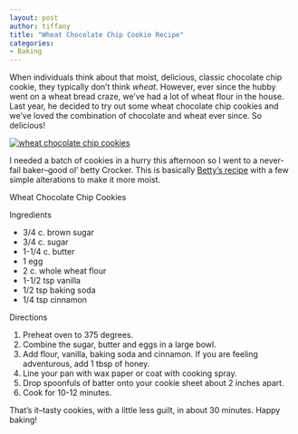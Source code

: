 ```yaml
---
layout: post
author: tiffany
title: "Wheat Chocolate Chip Cookie Recipe"
categories: 
- Baking
---
```


When individuals think about that moist, delicious, classic chocolate chip cookie, they typically don’t think _wheat_. However, ever since the hubby went on a wheat bread craze, we’ve had a lot of wheat flour in the house. Last year, he decided to try out some wheat chocolate chip cookies and we’ve loved the combination of chocolate and wheat ever since. So delicious!

[![](jekyll_uploads/2012/03/DSC_0036-575x460.jpg "wheat chocolate chip cookies")](http://www.sweetpeonies.com/2012/03/wheat-chocolate-chip-cookie-recipe/dsc_0036/)

I needed a batch of cookies in a hurry this afternoon so I went to a never-fail baker–good ol’ betty Crocker. This is basically [Betty’s recipe](http://www.bettycrocker.com/recipes/whole-wheat-chocolate-chip-cookies/391acf6b-df6c-49d3-894b-4ac705dc9cb2) with a few simple alterations to make it more moist.

<div class="hrecipe"><span class="item">

Wheat Chocolate Chip Cookies

</span>

Ingredients

*   <span id="recipeseo-ingredient-0-amount" class="amount">3/4 c.</span> <span id="recipeseo-ingredient-0-name" class="name">brown sugar</span>
*   <span id="recipeseo-ingredient-1-amount" class="amount">3/4 c.</span> <span id="recipeseo-ingredient-1-name" class="name">sugar</span>
*   <span id="recipeseo-ingredient-2-amount" class="amount">1-1/4 c.</span> <span id="recipeseo-ingredient-2-name" class="name">butter</span>
*   <span id="recipeseo-ingredient-3-amount" class="amount">1</span> <span id="recipeseo-ingredient-3-name" class="name">egg</span>
*   <span id="recipeseo-ingredient-4-amount" class="amount">2 c.</span> <span id="recipeseo-ingredient-4-name" class="name">whole wheat flour</span>
*   <span id="recipeseo-ingredient-5-amount" class="amount">1-1/2 tsp</span> <span id="recipeseo-ingredient-5-name" class="name">vanilla</span>
*   <span id="recipeseo-ingredient-6-amount" class="amount">1/2 tsp</span> <span id="recipeseo-ingredient-6-name" class="name">baking soda</span>
*   <span id="recipeseo-ingredient-7-amount" class="amount">1/4 tsp</span> <span id="recipeseo-ingredient-7-name" class="name">cinnamon</span>

Directions

1.  Preheat oven to 375 degrees.
2.  Combine the sugar, butter and eggs in a large bowl.
3.  Add flour, vanilla, baking soda and cinnamon. If you are feeling adventurous, add 1 tbsp of honey.
4.  Line your pan with wax paper or coat with cooking spray.
5.  Drop spoonfuls of batter onto your cookie sheet about 2 inches apart.
6.  Cook for 10-12 minutes.

</div>

That’s it–tasty cookies, with a little less guilt, in about 30 minutes. Happy baking!